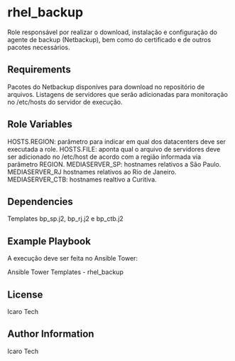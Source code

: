 rhel_backup
=========

Role responsável por realizar o download, instalação e configuração do agente de backup (Netbackup), bem como do certificado e de outros pacotes necessários.

Requirements
------------

Pacotes do Netbackup disponíves para download no repositório de arquivos.
Listagens de servidores que serão adicionadas para monitoração no /etc/hosts do servidor de execução.

Role Variables
--------------

HOSTS.REGION: parâmetro para indicar em qual dos datacenters deve ser executada a role.
HOSTS.FILE: aponta qual o arquivo de servidores deve ser adicionado no /etc/host de acordo com a região informada via parâmetro REGION.
MEDIASERVER_SP: hostnames relativos a São Paulo.
MEDIASERVER_RJ hostnames relativos ao Rio de Janeiro.
MEDIASERVER_CTB: hostnames realtivo a Curitiva.

Dependencies
------------

Templates bp_sp.j2, bp_rj.j2 e bp_ctb.j2

Example Playbook
----------------

A execução deve ser feita no Ansible Tower:

  Ansible Tower
    Templates
    - rhel_backup


License
-------

Icaro Tech

Author Information
------------------

Icaro Tech
